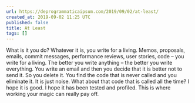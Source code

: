 ```yaml
---
url: https://deprogrammaticaipsum.com/2019/09/02/at-least/
created_at: 2019-09-02 11:25 UTC
published: false
title: At Least
tags: []
---
```


What is it you do?  Whatever it is, you write for a living.  Memos, proposals, emails, commit messages, performance reviews, user stories, code – you write for a living.  The better you write anything – the better you write everything.  You write an email and then you decide that it is better not to send it. So you delete it.  You find the code that is never called and you eliminate it. It is just noise.  What about that code that is called all the time?  I hope it is good.  I hope it has been tested and profiled. This is where working your magic can really pay off.

